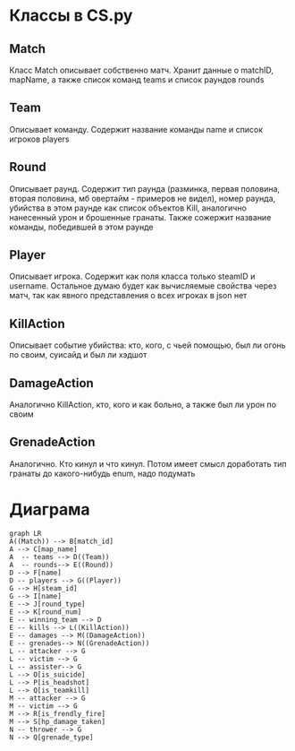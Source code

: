 # Классы в CS.py
## Match
Класс Match описывает собственно матч. Хранит данные о matchID, mapName, а также список команд teams и список раундов rounds

## Team
Описывает команду. Содержит название команды name и список игроков players

## Round
Описывает раунд. Содержит тип раунда (разминка, первая половина, вторая половина, мб овертайм - примеров не видел), номер раунда, убийства в этом раунде как список объектов Kill, аналогично нанесенный урон и брошенные гранаты. Также сожержит название команды, победившей в этом раунде

## Player
Описывает игрока. Содержит как поля класса только steamID и username. Остальное думаю будет как вычисляемые свойства через матч, так как явного представления о всех игроках в json нет

## KillAction
Описывает событие убийства: кто, кого, с чьей помощью, был ли огонь по своим, суисайд и был ли хэдшот

## DamageAction
Аналогично KillAction, кто, кого и как больно, а также был ли урон по своим

## GrenadeAction
Аналогично. Кто кинул и что кинул. Потом имеет смысл доработать тип гранаты до какого-нибудь enum, надо подумать

# Диаграма
```mermaid
graph LR
A((Match)) --> B[match_id]
A --> C[map_name]
A  -- teams --> D((Team))
A  -- rounds--> E((Round))
D --> F[name]
D -- players --> G((Player))
G --> H[steam_id]
G --> I[name]
E --> J[round_type]
E --> K[round_num]
E -- winning_team --> D
E -- kills --> L((KillAction))
E -- damages --> M((DamageAction))
E -- grenades--> N((GrenadeAction))
L -- attacker --> G
L -- victim --> G
L -- assister--> G
L --> O[is_suicide]
L --> P[is_headshot]
L --> Q[is_teamkill]
M -- attacker --> G
M -- victim --> G
M --> R[is_frendly_fire]
M --> S[hp_damage_taken]
N -- thrower --> G
N --> Q[grenade_type]
```